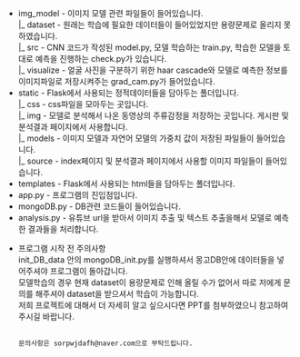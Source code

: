 * img_model - 이미지 모델 관련 파일들이 들어있습니다.  
      |_ dataset - 원래는 학습에 필요한 데이터들이 들어있었지만 용량문제로 올리지 못하였습니다.  
      |_ src - CNN 코드가 작성된 model.py, 모델 학습하는 train.py, 학습한 모델을 토대로 예측을 진행하는 check.py가 있습니다.  
          |_ visualize - 얼굴 사진을 구분하기 위한 haar cascade와 모델로 예측한 정보를 이미지파일로 저장시켜주는 grad_cam.py가 들어있습니다.  
* static - Flask에서 사용되는 정적데이터들을 담아두는 폴더입니다.  
     |_ css - css파일을 모아두는 곳입니다.  
     |_ img - 모델로 분석해서 나온 동영상의 주류감정을 저장하는 곳입니다. 게시판 및 분석결과 페이지에서 사용합니다.  
     |_ models - 이미지 모델과 자연어 모델의 가중치 값이 저장된 파일들이 들어있습니다.  
     |_ source - index페이지 및 분석결과 페이지에서 사용할 이미지 파일들이 들어있습니다.  
* templates - Flask에서 사용되는 html들을 담아두는 폴더입니다.  
* app.py - 프로그램의 진입점입니다.
* mongoDB.py - DB관련 코드들이 들어있습니다.
* analysis.py - 유튜브 url을 받아서 이미지 추출 및 텍스트 추출을해서 모델로 예측한 결과들을 처리합니다.

- 프로그램 시작 전 주의사항  
init_DB_data 안의 mongoDB_init.py를 실행하셔서 몽고DB안에 데이터들을 넣어주셔야 프로그램이 돌아갑니다.  
모델학습의 경우 현재 dataset이 용량문제로 인해 올릴 수가 없어서 따로 저에게 문의를 해주셔야 dataset을 받으셔서 학습이 가능합니다.  
저희 프로젝트에 대해서 더 자세히 알고 싶으시다면 PPT를 첨부하였으니 참고하여 주시길 바랍니다.  



                                                                        문의사항은 sorpwjdafh@naver.com으로 부탁드립니다.
